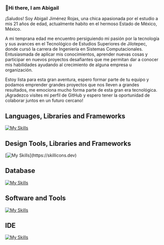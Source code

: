 ###  👋Hi there, I am Abigail

¡Saludos!
Soy Abigail Jiménez Rojas, una chica apasionada por el estudio a mis 21 años de edad, actualmente habito en el hermoso Estado de México, México.

A mi temprana edad me encuentro persiguiendo mi pasión por la tecnología y sus avances en el Tecnológico de Estudios Superiores de Jilotepec, donde cursó la carrera de Ingeniería en Sistemas Computacionales.
Entusiasmada de aplicar mis conocimientos, aprender nuevas cosas y participar en nuevos proyectos desafiantes que me permitan dar a conocer mis habilidades ayudando al crecimiento de alguna empresa u organización.

Estoy lista para esta gran aventura, espero formar parte de tu equipo y podamos emprender grandes proyectos que nos lleven a grandes resultados, me emociona mucho forma parte de esta gran era tecnológica.
¡Agradezco visites mi perfil de GitHub y espero tener la oportunidad de colaborar juntos en un futuro cercano!

## Languages, Libraries and Frameworks
[![My Skills](https://skillicons.dev/icons?i=js,python,java,cpp,flask,react,c,kotlin,php=dark)](https://skillicons.dev)
## Design Tools, Libraries and Frameworks
[![My Skills](https://skillicons.dev/icons?i=bootstrap,html,css,)](https://skillicons.dev)
## Database
[![My Skills](https://skillicons.dev/icons?i=mongodb,mysql,=light)](https://skillicons.dev)
## Software and Tools
[![My Skills](https://skillicons.dev/icons?i=postman,github,git,firebase=light)](https://skillicons.dev)
## IDE
[![My Skills](https://skillicons.dev/icons?i=visualstudio,vscode,eclipse,androidstudio,=light)](https://skillicons.dev)

